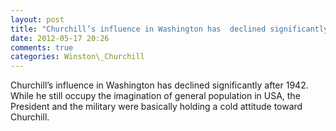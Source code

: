 ```yaml
---
layout: post
title: "Churchill’s influence in Washington has  declined significantly  after 1942"
date: 2012-05-17 20:26
comments: true
categories: Winston\_Churchill
---
```


Churchill’s influence in Washington has  declined significantly  after 1942. While he still occupy the imagination of general population in USA, the President and the military were basically holding a cold attitude toward Churchill.

